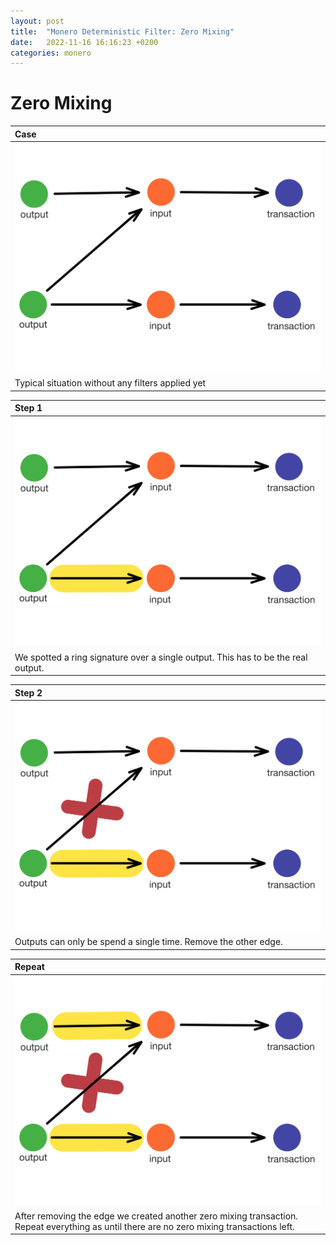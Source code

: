 ```yaml
---
layout: post
title:  "Monero Deterministic Filter: Zero Mixing"
date:   2022-11-16 16:16:23 +0200
categories: monero 
---
```


# Zero Mixing


| Case |
|:--|
| ![](/assets/images/monero_filter0_1.jpg) |
| Typical situation without any filters applied yet |

| Step 1 |
|:--|
| ![](/assets/images/monero_filter0_2.jpg) |
| We spotted a ring signature over a single output. This has to be the real output. |


| Step 2 |
|:--|
| ![](/assets/images/monero_filter0_3.jpg) |
| Outputs can only be spend a single time. Remove the other edge. |


| Repeat |
|:--|
| ![](/assets/images/monero_filter0_4.jpg) |
| After removing the edge we created another zero mixing transaction. Repeat everything as until there are no zero mixing transactions left. |

